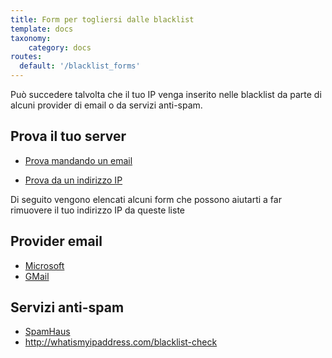 ```yaml
---
title: Form per togliersi dalle blacklist
template: docs
taxonomy:
    category: docs
routes:
  default: '/blacklist_forms'
---
```


Può succedere talvolta che il tuo IP venga inserito nelle blacklist da parte di alcuni provider di email o da servizi anti-spam.

## Prova il tuo server

* [Prova mandando un email](https://www.mail-tester.com)

- [Prova da un indirizzo IP](http://whatismyipaddress.com/blacklist-check)

Di seguito vengono elencati alcuni form che possono aiutarti a far rimuovere il tuo indirizzo IP da queste liste

## Provider email

* [Microsoft](https://support.microsoft.com/en-us/getsupport?oaspworkflow=start_1.0.0.0&wfname=capsub&productkey=edfsmsbl3&locale=en-us)
* [GMail](https://support.google.com/mail/contact/msgdelivery)

## Servizi anti-spam

* [SpamHaus](http://www.spamhaus.org/lookup)
* <http://whatismyipaddress.com/blacklist-check>
